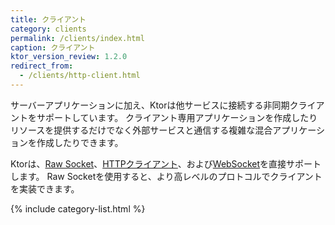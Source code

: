 ```yaml
---
title: クライアント
category: clients
permalink: /clients/index.html
caption: クライアント
ktor_version_review: 1.2.0
redirect_from:
  - /clients/http-client.html
---
```


サーバーアプリケーションに加え、Ktorは他サービスに接続する非同期クライアントをサポートしています。
クライアント専用アプリケーションを作成したりリソースを提供するだけでなく外部サービスと通信する複雑な混合アプリケーションを作成したりできます。

Ktorは、[Raw Socket](/clients/raw-sockets.html)、[HTTPクライアント](/clients/http-client.html)、および[WebSocket](/clients/websockets.html)を直接サポートします。
Raw Socketを使用すると、より高レベルのプロトコルでクライアントを実装できます。

{% include category-list.html %}
